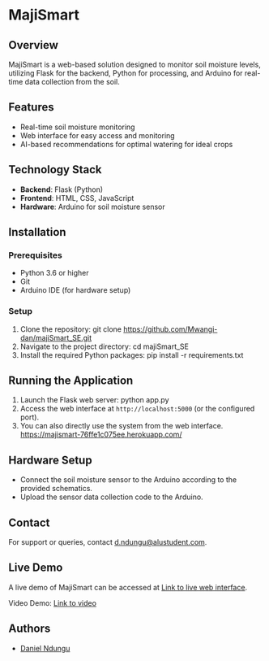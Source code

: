 # MajiSmart

## Overview

MajiSmart is a web-based solution designed to monitor soil moisture levels, utilizing Flask for the backend, Python for processing, and Arduino for real-time data collection from the soil.

## Features

- Real-time soil moisture monitoring
- Web interface for easy access and monitoring
- AI-based recommendations for optimal watering for ideal crops

## Technology Stack

- **Backend**: Flask (Python)
- **Frontend**: HTML, CSS, JavaScript
- **Hardware**: Arduino for soil moisture sensor

## Installation

### Prerequisites

- Python 3.6 or higher
- Git
- Arduino IDE (for hardware setup)

### Setup

1. Clone the repository: git clone https://github.com/Mwangi-dan/majiSmart_SE.git
2. Navigate to the project directory: cd majiSmart_SE
3. Install the required Python packages: pip install -r requirements.txt

## Running the Application

1. Launch the Flask web server: python app.py
2. Access the web interface at `http://localhost:5000` (or the configured port).
3. You can also directly use the system from the web interface. https://majismart-76ffe1c075ee.herokuapp.com/

## Hardware Setup

- Connect the soil moisture sensor to the Arduino according to the provided schematics.
- Upload the sensor data collection code to the Arduino.

## Contact

For support or queries, contact [d.ndungu@alustudent.com](mailto:d.ndungu@gmail.com).

## Live Demo

A live demo of MajiSmart can be accessed at [Link to live web interface](https://majismart-76ffe1c075ee.herokuapp.com/).

Video Demo: [Link to video](https://youtu.be/aF30xOeUq1A)

## Authors

- [Daniel Ndungu](https://github.com/Mwangi-dan)

